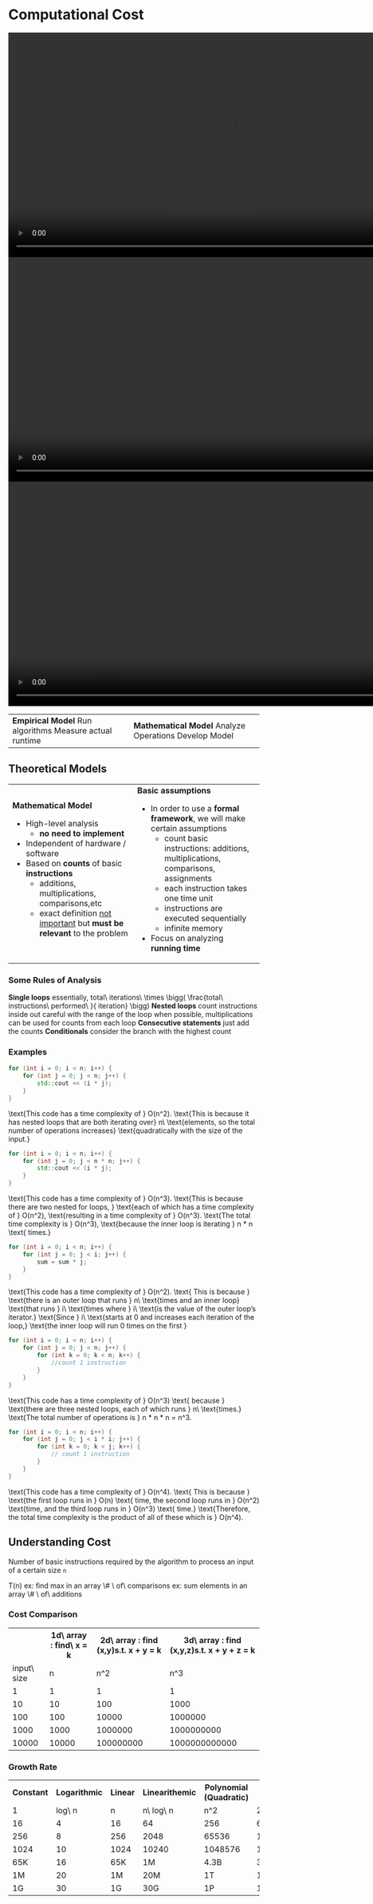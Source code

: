 # Computational Cost

<tabs>
    <tab title="Computational Complexity">
        <video src="https://youtu.be/YoZPTyGL2IQ?feature=shared" width="900" mini-player="true"/>
    </tab>
    <tab title="Space Complexity">
        <video src="https://youtu.be/yOb0BL-84h8?feature=shared" width="900" mini-player="true"/>
    </tab>
    <tab title="Algorithms Explained">
        <video src="https://youtu.be/47GRtdHOKMg?feature=shared" width="900" mini-player="true"/>
    </tab>
</tabs>

<table>
<tr>
<td>
<procedure>
<b>Empirical Model</b>
<step><format color="Gray">Run algorithms</format></step>
<step><format color="Gray">Measure actual runtime</format></step>
</procedure>
</td>
<td>
<procedure>
<b>Mathematical Model</b>
<step><format color="Orange" style="bold">Analyze</format> Operations</step>
<step><format color="GreenYellow"  style="bold">Develop</format> Model</step>
</procedure>
</td>
</tr>
</table>



## Theoretical Models

<table>
<tr>
<td>
<b>Mathematical Model</b>

- High-level analysis
    - <b class="brown">no need to implement</b>
- Independent of hardware / software
- Based on **counts** of basic <b class="brown">instructions</b>
    - additions, multiplications, comparisons,etc
    - exact definition <u>not important</u> but <b class="brown">must be relevant</b> to the problem
</td>
<td>
<b>Basic assumptions</b>

- In order to use a **formal framework**, we will make  certain assumptions
    - count basic instructions: additions, multiplications, comparisons, assignments
    - each instruction takes one time unit
    - instructions are executed sequentially
    - infinite memory
- Focus on <span class="green">analyzing <b>running time</b></u>
</td>
</tr>
</table>

### Some Rules of Analysis

<procedure>
<b>Single loops</b>
<step>essentially, <code-block lang="tex"> total\ iterations\ \times \bigg( \frac{total\ instructions\ performed\ }{ iteration} \bigg)</code-block></step>
</procedure>

<procedure style="choices">
<b>Nested loops</b>
<step>count instructions inside out</step>
<step>careful with the range of the loop</step>
<step>when possible, multiplications can be used for counts from each loop</step>
</procedure>

<procedure>
<b>Consecutive statements</b>
<step>just add the counts</step>
</procedure>

<procedure>
<b>Conditionals</b>
<step>consider the branch with the highest count</step>
</procedure>

### Examples

<deflist collapsible="true" default-state="collapsed">
<def title="x1">

```c++
for (int i = 0; i < n; i++) {
    for (int j = 0; j < n; j++) {
        std::cout << (i * j);
    }
}
```

<note>

<code-block lang="tex"> \text{This code has a time complexity of } O(n^2).</code-block>
<code-block lang="tex"> \text{This is because it has nested loops that are both iterating over}</code-block>
<code-block lang="tex"> n\ \text{elements, so the total number of operations increases}</code-block>
<code-block lang="tex"> \text{quadratically with the size of the input.}</code-block>

</note>
</def>
<def title="x2">

```c++
for (int i = 0; i < n; i++) {
    for (int j = 0; j < n * n; j++) {
        std::cout << (i * j);
    }
}
```

<note>

<code-block lang="tex"> \text{This code has a time complexity of } O(n^3).</code-block>
<code-block lang="tex"> \text{This is because there are two nested for loops, }</code-block>
<code-block lang="tex"> \text{each of which has a time complexity of } O(n^2),</code-block>
<code-block lang="tex"> \text{resulting in a time complexity of } O(n^3).</code-block>
<code-block lang="tex"> \text{The total time complexity is } O(n^3),</code-block>
<code-block lang="tex"> \text{because the inner loop is iterating } n * n \text{ times.}</code-block>
</note>

</def>
<def title="x3">

```c++
for (int i = 0; i < n; i++) {
    for (int j = 0; j < i; j++) {
        sum = sum * j;
    }
}
```

<note>

<code-block lang="tex"> \text{This code has a time complexity of } O(n^2). \text{ This is because }</code-block>
<code-block lang="tex"> \text{there is an outer loop that runs } n\ \text{times and an inner loop}</code-block>
<code-block lang="tex"> \text{that runs } i\ \text{times where } i\ \text{is the value of the outer loop’s iterator.}</code-block>
<code-block lang="tex"> \text{Since } i\ \text{starts at 0 and increases each iteration of the loop,}</code-block>
<code-block lang="tex"> \text{the inner loop will run 0 times on the first }</code-block> 

</note>

</def>
<def title="x4">

```c++
for (int i = 0; i < n; i++) {
    for (int j = 0; j < n; j++) {
        for (int k = 0; k < n; k++) {
            //count 1 instruction
        }
    }
}
```

<note>

<code-block lang="tex"> \text{This code has a time complexity of } O(n^3) \text{ because }</code-block>
<code-block lang="tex"> \text{there are three nested loops, each of which runs } n\ \text{times.}</code-block>
<code-block lang="tex"> \text{The total number of operations is } n * n * n = n^3.</code-block>

</note>

</def>
<def title="x5">

```c++
for (int i = 0; i < n; i++) {
    for (int j = 0; j < i * i; j++) {
        for (int k = 0; k < j; k++) {
            // count 1 instruction
        }
    }
}
```

<note>

<code-block lang="tex"> \text{This code has a time complexity of } O(n^4). \text{ This is because }</code-block>
<code-block lang="tex"> \text{the first loop runs in } O(n) \text{ time, the second loop runs in } O(n^2)</code-block>
<code-block lang="tex"> \text{time, and the third loop runs in } O(n^3) \text{ time.}</code-block>
<code-block lang="tex"> \text{Therefore, the total time complexity is the product of all of these which is } O(n^4).</code-block>

</note>

</def>
</deflist>



## Understanding Cost

<procedure style="choices">
<p>Number of <format color="LightCoral">basic instructions</format> required by the algorithm to process an input of a certain size <code>n</code></p>
<code-block lang="tex"> T(n)</code-block>
<step>ex: find max in an array <code-block lang="tex"> \#  \ of\ comparisons</code-block></step>
<step>ex: sum elements in an array <code-block lang="tex"> \#  \ of\ additions</code-block></step>
</procedure>

### Cost Comparison

<table title="Cost">
<tr>
<th></th>
<th><code-block lang="tex"> 1d\ array : find\ x = k</code-block></th>
<th><code-block lang="tex"> 2d\ array : find (x,y)s.t. x + y = k</code-block></th>
<th><code-block lang="tex"> 3d\ array : find (x,y,z)s.t. x + y + z = k</code-block></th>
</tr>
<tr>
<td><code-block lang="tex"> input\ size</code-block></td>
<td><code-block lang="tex"> n</code-block></td>
<td><code-block lang="tex"> n^2</code-block></td>
<td><code-block lang="tex"> n^3</code-block></td>
</tr>
<tr>
<td><code-block lang="tex"> 1</code-block></td>
<td><code-block lang="tex"> 1</code-block></td>
<td><code-block lang="tex"> 1</code-block></td>
<td><code-block lang="tex"> 1</code-block></td>
</tr>
<tr>
<td><code-block lang="tex"> 10</code-block></td>
<td><code-block lang="tex"> 10</code-block></td>
<td><code-block lang="tex"> 100</code-block></td>
<td><code-block lang="tex"> 1000</code-block></td>
</tr>
<tr>
<td><code-block lang="tex"> 100</code-block></td>
<td><code-block lang="tex"> 100</code-block></td>
<td><code-block lang="tex"> 10000</code-block></td>
<td><code-block lang="tex"> 1000000</code-block></td>
</tr>
<tr>
<td><code-block lang="tex"> 1000</code-block></td>
<td><code-block lang="tex"> 1000</code-block></td>
<td><code-block lang="tex"> 1000000</code-block></td>
<td><code-block lang="tex"> 1000000000</code-block></td>
</tr>
<tr>
<td><code-block lang="tex"> 10000</code-block></td>
<td><code-block lang="tex"> 10000</code-block></td>
<td><code-block lang="tex"> 100000000</code-block></td>
<td><code-block lang="tex"> 1000000000000</code-block></td>
</tr>
</table>


### Growth Rate

<table>
<tr>
<th><code-block lang="tex"> Constant</code-block></th>
<th><code-block lang="tex"> Logarithmic</code-block></th>
<th><code-block lang="tex"> Linear</code-block></th>
<th><code-block lang="tex"> Linearithemic</code-block></th>
<th><code-block lang="tex"> Polynomial (Quadratic)</code-block></th>
<th><code-block lang="tex"> Exponential</code-block></th>
<th><code-block lang="tex"> Factorial</code-block></th>
</tr>
<tr>
<td><code-block lang="tex"> 1</code-block></td>
<td><code-block lang="tex"> log\ n</code-block></td>
<td><code-block lang="tex"> n</code-block></td>
<td><code-block lang="tex"> n\ log\ n</code-block></td>
<td><code-block lang="tex"> n^2</code-block></td>
<td><code-block lang="tex"> 2^n</code-block></td>
<td><code-block lang="tex"> n!</code-block></td>
</tr>
<tr>
<td><code-block lang="tex"> 16</code-block></td>
<td><code-block lang="tex"> 4</code-block></td>
<td><code-block lang="tex"> 16</code-block></td>
<td><code-block lang="tex"> 64</code-block></td>
<td><code-block lang="tex"> 256</code-block></td>
<td><code-block lang="tex"> 65536</code-block></td>
<td><code-block lang="tex"> 20922789888000</code-block></td>
</tr>
<tr>
<td><code-block lang="tex"> 256</code-block></td>
<td><code-block lang="tex"> 8</code-block></td>
<td><code-block lang="tex"> 256</code-block></td>
<td><code-block lang="tex"> 2048</code-block></td>
<td><code-block lang="tex"> 65536</code-block></td>
<td><code-block lang="tex"> 1.1579209e+77</code-block></td>
<td><code-block lang="tex"> 4.0329146e+38</code-block></td>
</tr>
<tr>
<td><code-block lang="tex"> 1024</code-block></td>
<td><code-block lang="tex"> 10</code-block></td>
<td><code-block lang="tex"> 1024</code-block></td>
<td><code-block lang="tex"> 10240</code-block></td>
<td><code-block lang="tex"> 1048576</code-block></td>
<td><code-block lang="tex"> 1.0715086e+308</code-block></td>
<td><code-block lang="tex"> 2.5563239e+256</code-block></td>
</tr>
<tr>
<td><code-block lang="tex"> 65K</code-block></td>
<td><code-block lang="tex"> 16</code-block></td>
<td><code-block lang="tex"> 65K</code-block></td>
<td><code-block lang="tex"> 1M</code-block></td>
<td><code-block lang="tex"> 4.3B</code-block></td>
<td><code-block lang="tex"> 3.68935e+197</code-block></td>
<td><code-block lang="tex"> 1.26887e+197</code-block></td>
</tr>
<tr>
<td><code-block lang="tex"> 1M</code-block></td> 
<td><code-block lang="tex"> 20</code-block></td>
<td><code-block lang="tex"> 1M</code-block></td>
<td><code-block lang="tex"> 20M</code-block></td>
<td><code-block lang="tex"> 1T</code-block></td>
<td><code-block lang="tex"> 1.26765e+301</code-block></td>
<td><code-block lang="tex"> 8.26393e+294</code-block></td>
</tr>
<tr>
<td><code-block lang="tex"> 1G</code-block></td>
<td><code-block lang="tex"> 30</code-block></td>
<td><code-block lang="tex"> 1G</code-block></td>
<td><code-block lang="tex"> 30G</code-block></td>
<td><code-block lang="tex"> 1P</code-block></td>
<td><code-block lang="tex"> 1.07374e+301</code-block></td>
<td><code-block lang="tex"> 1.08889e+308</code-block></td>
</tr>
</table>


































